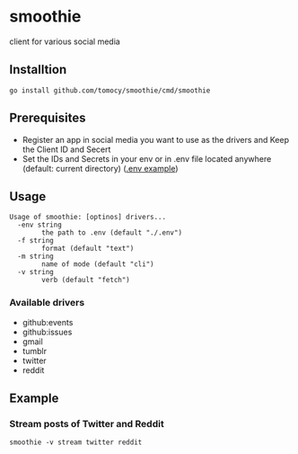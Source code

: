 # smoothie
client for various social media

## Installtion
```
go install github.com/tomocy/smoothie/cmd/smoothie
```

## Prerequisites
- Register an app in social media you want to use as the drivers and Keep the Client ID and Secert
- Set the IDs and Secrets in your env or in .env file located anywhere (default: current directory) ([.env example](.env.example))

## Usage
```
Usage of smoothie: [optinos] drivers...
  -env string
        the path to .env (default "./.env")
  -f string
        format (default "text")
  -m string
        name of mode (default "cli")
  -v string
        verb (default "fetch")
```

### Available drivers
- github:events
- github:issues
- gmail
- tumblr
- twitter
- reddit

## Example
### Stream posts of Twitter and Reddit
```
smoothie -v stream twitter reddit
```
